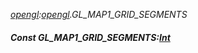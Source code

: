 _[opengl](../../modules/opengl/opengl-module.md):[opengl](../../modules/opengl/opengl-module.md).GL\_MAP1\_GRID\_SEGMENTS_
##### Const GL\_MAP1\_GRID\_SEGMENTS:[Int](../../modules/wonkey/wonkey-types-int.md)
